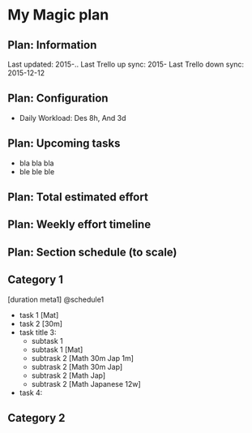 # My Magic plan

## Plan: Information

Last updated: 2015-..
Last Trello up sync: 2015-
Last Trello down sync: 2015-12-12

## Plan: Configuration

- Daily Workload: Des 8h, And 3d

## Plan: Upcoming tasks
- bla bla bla
- ble ble ble
## Plan: Total estimated effort 

## Plan: Weekly effort timeline

## Plan: Section schedule (to scale)

## Category 1
[duration meta1]
@schedule1
- task 1 [Mat]
- task 2 [30m]
- task title 3:
	- subtask 1
	- subtask 1 [Mat]
	- subtrask 2 [Math 30m Jap 1m]
	- subtrask 2 [Math 30m Jap]
	- subtrask 2 [Math Jap]
	- subtrask 2 [Math Japanese 12w]
- task 4:

## Category 2

